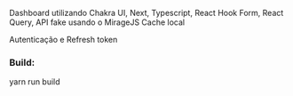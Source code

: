 Dashboard utilizando Chakra UI, Next, Typescript, React Hook Form, React Query, API fake usando o MirageJS
Cache local 

Autenticação e Refresh token 


### Build:
yarn run build

